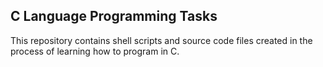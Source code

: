 ## C Language Programming Tasks
This repository contains shell scripts and source code files created in the process of learning how to program in C.